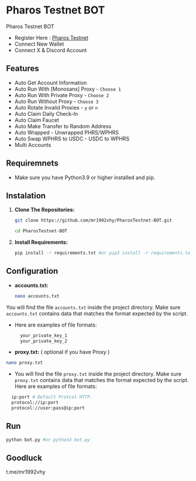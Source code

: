 # Pharos Testnet BOT
Pharos Testnet BOT

- Register Here : [Pharos Testnet](https://testnet.pharosnetwork.xyz/experience?inviteCode=5CKM9X0RSdKTJwzK)
- Connect New Wallet
- Connect X & Discord Account

## Features

  - Auto Get Account Information
  - Auto Run With [Monosans] Proxy - `Choose 1`
  - Auto Run With Private Proxy - `Choose 2`
  - Auto Run Without Proxy - `Choose 3`
  - Auto Rotate Invalid Proxies - `y` or `n`
  - Auto Claim Daily Check-In
  - Auto Claim Faucet
  - Auto Make Transfer to Random Address
  - Auto Wrapped - Unwrapped PHRS/WPHRS
  - Auto Swap WPHRS to USDC - USDC to WPHRS
  - Multi Accounts

 

## Requiremnets

- Make sure you have Python3.9 or higher installed and pip.

## Instalation

1. **Clone The Repositories:**
   ```bash
   git clone https://github.com/mr1992vhy/PharosTestnet-BOT.git
   ```
   ```bash
   cd PharosTestnet-BOT
   ```

2. **Install Requirements:**
   ```bash
   pip install -r requirements.txt #or pip3 install -r requirements.txt
   ```

## Configuration

- **accounts.txt:**
 
  ```bash
  nano accounts.txt
  ```
You will find the file `accounts.txt` inside the project directory. Make sure `accounts.txt` contains data that matches the format expected by the script.
- Here are examples of file formats:
  ```bash
    your_private_key_1
    your_private_key_2
  ```
- **proxy.txt:** ( optional if you have Proxy )
 ```bash
 nano proxy.txt
 ```
-   You will find the file `proxy.txt` inside the project directory. Make sure `proxy.txt` contains data that matches the format expected by the script. Here are examples of file formats:
  ```bash
    ip:port # Default Protcol HTTP.
    protocol://ip:port
    protocol://user:pass@ip:port
  ```

## Run

```bash
python bot.py #or python3 bot.py
```

## Goodluck 
t.me/mr1992vhy
